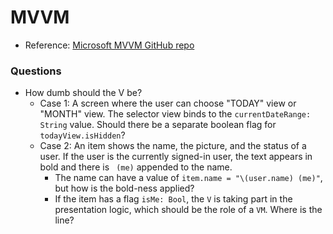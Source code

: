 # MVVM

-   Reference: [Microsoft MVVM GitHub repo](https://github.com/microsoft/InventorySample/tree/master/docs/MVVM)

### Questions

- How dumb should the V be?
  - Case 1: A screen where the user can choose "TODAY" view or "MONTH" view. The selector view binds to the `currentDateRange: String` value. Should there be a separate boolean flag for `todayView.isHidden`?
  - Case 2: An item shows the name, the picture, and the status of a user. If the user is the currently signed-in user, the text appears in bold and there is ` (me)` appended to the name.
    - The name can have a value of `item.name = "\(user.name) (me)"`, but how is the bold-ness applied?
    - If the item has a flag `isMe: Bool`, the `V` is taking part in the presentation logic, which should be the role of a `VM`. Where is the line?